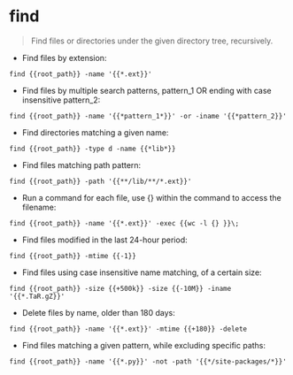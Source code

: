 # find

> Find files or directories under the given directory tree, recursively.

- Find files by extension:

`find {{root_path}} -name '{{*.ext}}'`

- Find files by multiple search patterns, pattern_1 OR ending with case insensitive pattern_2:

`find {{root_path}} -name '{{*pattern_1*}}' -or -iname '{{*pattern_2}}'`

- Find directories matching a given name:

`find {{root_path}} -type d -name {{*lib*}}`

- Find files matching path pattern:

`find {{root_path}} -path '{{**/lib/**/*.ext}}'`

- Run a command for each file, use {} within the command to access the filename:

`find {{root_path}} -name '{{*.ext}}' -exec {{wc -l {} }}\;`

- Find files modified in the last 24-hour period:

`find {{root_path}} -mtime {{-1}}`

- Find files using case insensitive name matching, of a certain size:

`find {{root_path}} -size {{+500k}} -size {{-10M}} -iname '{{*.TaR.gZ}}'`

- Delete files by name, older than 180 days:

`find {{root_path}} -name '{{*.ext}}' -mtime {{+180}} -delete`

- Find files matching a given pattern, while excluding specific paths:

`find {{root_path}} -name '{{*.py}}' -not -path '{{*/site-packages/*}}'`
